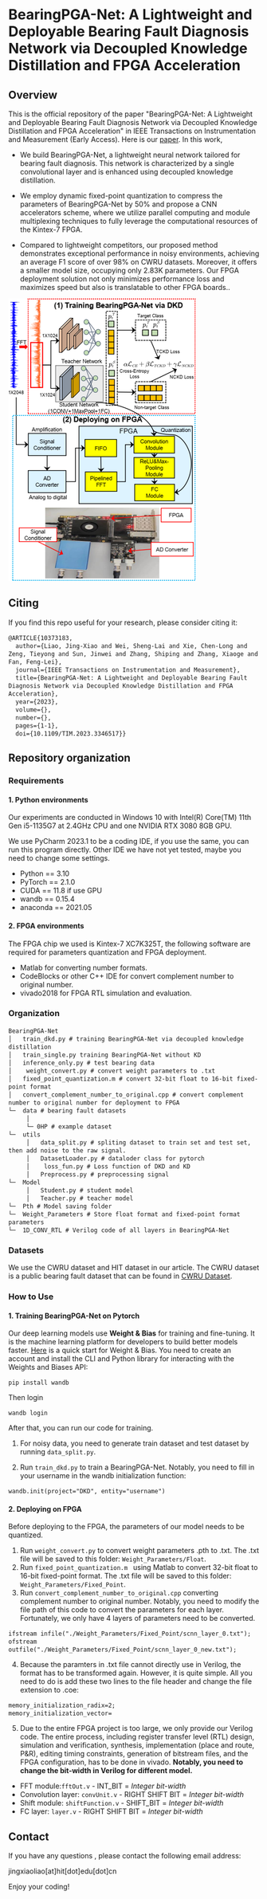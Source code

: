 # BearingPGA-Net: A Lightweight and Deployable Bearing Fault Diagnosis Network via Decoupled Knowledge Distillation and FPGA Acceleration
## Overview
This is the official repository of the paper "BearingPGA-Net: A Lightweight and Deployable Bearing Fault Diagnosis Network via Decoupled Knowledge Distillation and FPGA Acceleration" in IEEE Transactions on Instrumentation and Measurement (Early Access). Here is our [paper](https://arxiv.org/pdf/2307.16363.pdf).
In this work,

* We build BearingPGA-Net, a lightweight neural network tailored for bearing fault diagnosis. This network is characterized by a single convolutional layer and is enhanced using decoupled knowledge distillation.

* We employ dynamic fixed-point quantization to compress the parameters of BearingPGA-Net by 50\% and propose a CNN accelerators scheme, where we utilize parallel computing and module multiplexing techniques to fully leverage the computational resources of the Kintex-7 FPGA.


* Compared to lightweight competitors, our proposed method demonstrates exceptional performance in noisy environments, achieving an average F1 score of over 98\% on CWRU datasets. Moreover, it offers a smaller model size, occupying only 2.83K parameters. Our FPGA deployment solution not only minimizes performance loss and maximizes speed but also is translatable to other FPGA boards..



![BearingPGA-Net](https://raw.githubusercontent.com/asdvfghg/image/master/小书匠/1690447137832.png)



## Citing
If you find this repo useful for your research, please consider citing it:
```
@ARTICLE{10373183,
  author={Liao, Jing-Xiao and Wei, Sheng-Lai and Xie, Chen-Long and Zeng, Tieyong and Sun, Jinwei and Zhang, Shiping and Zhang, Xiaoge and Fan, Feng-Lei},
  journal={IEEE Transactions on Instrumentation and Measurement}, 
  title={BearingPGA-Net: A Lightweight and Deployable Bearing Fault Diagnosis Network via Decoupled Knowledge Distillation and FPGA Acceleration}, 
  year={2023},
  volume={},
  number={},
  pages={1-1},
  doi={10.1109/TIM.2023.3346517}}
```



## Repository organization

### Requirements
#### 1. Python environments
Our experiments are conducted in Windows 10 with Intel(R) Core(TM) 11th Gen i5-1135G7 at 2.4GHz CPU and one NVIDIA RTX 3080 8GB GPU.

We use PyCharm 2023.1 to be a coding IDE, if you use the same, you can run this program directly. Other IDE we have not yet tested, maybe you need to change some settings.
* Python == 3.10
* PyTorch == 2.1.0
* CUDA == 11.8 if use GPU
* wandb == 0.15.4
* anaconda == 2021.05
 #### 2. FPGA environments
 The FPGA chip we used is  Kintex-7 XC7K325T, the following software are required for parameters quantization and FPGA deployment.
 * Matlab for converting number formats.
 * CodeBlocks or other C++ IDE for convert complement number to original number.
 * vivado2018 for FPGA RTL simulation and evaluation.
### Organization
```
BearingPGA-Net
│   train_dkd.py # training BearingPGA-Net via decoupled knowledge distillation
│   train_single.py training BearingPGA-Net without KD
│   inference_only.py # test bearing data 
│	 weight_convert.py # convert weight parameters to .txt
│   fixed_point_quantization.m # convert 32-bit float to 16-bit fixed-point format
│   convert_complement_number_to_original.cpp # convert complement number to original number for deployment to FPGA
└─  data # bearing fault datasets 
     │   
     └─ 0HP # example dataset
└─  utils
     │   data_split.py # spliting dataset to train set and test set, then add noise to the raw signal. 
     │   DatasetLoader.py # dataloder class for pytorch
     │	  loss_fun.py # Loss function of DKD and KD
     │   Preprocess.py # preprocessing signal
└─  Model
     │   Student.py # student model
     │   Teacher.py # teacher model
└─  Pth # Model saving folder
└─  Weight_Parameters # Store float format and fixed-point format parameters
└─  1D_CONV_RTL # Verilog code of all layers in BearingPGA-Net
```

### Datasets
We use the CWRU dataset and HIT dataset in our article. The CWRU dataset is a public bearing fault dataset  that can be found in [CWRU Dataset](https://github.com/s-whynot/CWRU-dataset).

### How to Use
#### 1. Training BearingPGA-Net on Pytorch

Our deep learning models use **Weight & Bias** for training and fine-tuning. It is the machine learning platform for developers to build better models faster. [Here](https://docs.wandb.ai/quickstart) is a quick start for Weight & Bias. You need to create an account and install the CLI and Python library for interacting with the Weights and Biases API:
```
pip install wandb
```
Then login 
```
wandb login
```

After that, you can run our code for training.

1. For noisy data, you need to generate train dataset and test dataset by running ```data_split.py```.

2. Run ```train_dkd.py``` to train a BearingPGA-Net. Notably, you need to fill in your username in the wandb initialization function:
 ```
wandb.init(project="DKD", entity="username")
```
#### 2. Deploying on FPGA

Before deploying to the FPGA, the parameters of our model needs to be quantized.

1. Run ```weight_convert.py```  to convert weight parameters .pth to .txt. The .txt file will be saved to this folder:  ```Weight_Parameters/Float```.
2. Run ```fixed_point_quantization.m ```  using Matlab to convert 32-bit float to 16-bit fixed-point format. The .txt file will be saved to this folder:  ```Weight_Parameters/Fixed_Point```.
3. Run ```convert_complement_number_to_original.cpp``` converting complement number to original number. Notably, you need to modify the file path of this code to convert the parameters for each layer. Fortunately, we only have 4 layers of parameters need to be converted.

```
ifstream infile("./Weight_Parameters/Fixed_Point/scnn_layer_0.txt");
ofstream outfile("./Weight_Parameters/Fixed_Point/scnn_layer_0_new.txt");
```

 4. Because the paramters in .txt file cannot directly use in Verilog, the format has to be transformed again. However, it is quite simple. All you need to do is add these two lines to the file header and change the file extension to .coe:
```
memory_initialization_radix=2;
memory_initialization_vector=
```
5. Due to the entire FPGA project is too large, we only provide our Verilog code.  The entire process, including register transfer level (RTL) design, simulation and verification, synthesis, implementation (place and route, P\&R), editing timing constraints, generation of bitstream files, and the FPGA configuration, has to be done in vivado. **Notably, you need to change the bit-width in Verilog for different model.**

- FFT module:```fftOut.v``` - INT_BIT = *Integer bit-width*
- Convolution layer: ```convUnit.v``` - RIGHT SHIFT BIT = *Integer bit-width*
- Shift module: ```shiftFunction.v``` - SHIFT_BIT = *Integer bit-width*
- FC layer: ```layer.v``` - RIGHT SHIFT BIT = *Integer bit-width*
## Contact
If you have any questions , please contact the following email address:

jingxiaoliao[at]hit[dot]edu[dot]cn

Enjoy your coding!

[^_^]:
	## Reference

